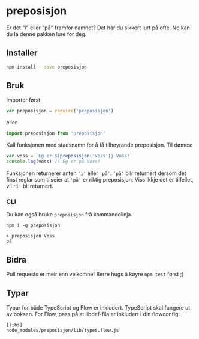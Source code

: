 # preposisjon
Er det "i" eller "på" framfor namnet? Det har du sikkert lurt på ofte. No kan du la denne pakken lure for deg.

## Installer
```bash
npm install --save preposisjon
```

## Bruk
Importer først.

```javascript
var preposisjon = require('preposisjon')
```
eller
```javascript
import preposisjon from 'preposisjon'
```

Kall funksjonen med stadsnamn for å få tilhøyrande preposisjon. Til dømes:

```javascript
var voss = `Eg er ${preposisjon('Voss')} Voss!`
console.log(voss) // Eg er på Voss!
```

Funksjonen returnerer anten `'i'` eller `'på'`. `'på'` blir returnert dersom det finst reglar som tilseier at `'på'` er riktig preposisjon. Viss ikkje det er tilfellet, vil `'i'` bli returnert.

### CLI

Du kan også bruke `preposisjon` frå kommandolinja.

```
npm i -g preposisjon
```

```
> preposisjon Voss
på
```

## Bidra
Pull requests er meir enn velkomne! Berre hugs å køyre `npm test` først ;)

## Typar

Typar for både TypeScript og Flow er inkludert. TypeScript skal fungere ut av boksen. For Flow, pass på at libdef-fila er inkludert i din flowconfig:

```
[libs]
node_modules/preposisjon/lib/types.flow.js
```
